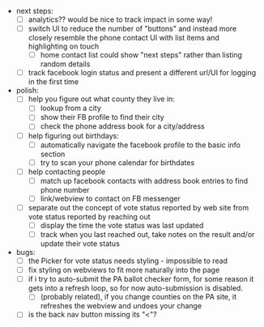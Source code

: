 - next steps:
  - [ ] analytics?? would be nice to track impact in some way!
  - [ ] switch UI to reduce the number of "buttons" and instead more closely resemble the phone contact UI with list items and highlighting on touch
     - [ ] home contact list could show "next steps" rather than listing random details
  - [ ] track facebook login status and present a different url/UI for logging in the first time

- polish:
  - [ ] help you figure out what county they live in:
     - [ ] lookup from a city 
     - [ ] show their FB profile to find their city
     - [ ] check the phone address book for a city/address
  - [ ] help figuring out birthdays:
     - [ ] automatically navigate the facebook profile to the basic info section
     - [ ] try to scan your phone calendar for birthdates
  - [ ] help contacting people
     - [ ] match up facebook contacts with address book entries to find phone number
     - [ ] link/webview to contact on FB messenger
  - [ ] separate out the concept of vote status reported by web site from vote status reported by reaching out
     - [ ] display the time the vote status was last updated
     - [ ] track when you last reached out, take notes on the result and/or update their vote status

- bugs:
  - [ ] the Picker for vote status needs styling - impossible to read
  - [ ] fix styling on webviews to fit more naturally into the page
  - [ ] if i try to auto-submit the PA ballot checker form, for some reason it gets into a refresh loop, so for now auto-submission is disabled.
    - [ ] (probably related), if you change counties on the PA site, it refreshes the webview and undoes your change
  - [ ] is the back nav button missing its "<"?